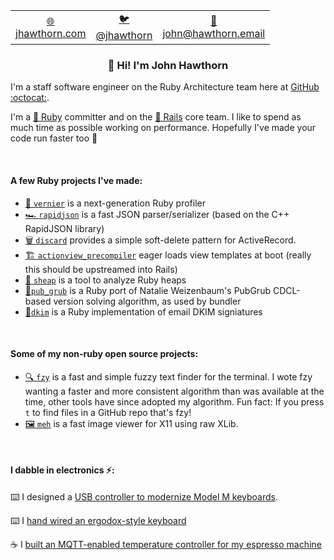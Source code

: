 <table align=center>
  <tr>
    <td align=center><a href="https://www.johnhawthorn.com/">🌐<br/>jhawthorn.com</td>
    <td align=center><a href="https://twitter.com/jhawthorn">🐦<br/>@jhawthorn</a></td>
    <td align=center><a href="mailto:john@hawthorn.email">📧<br/>john@hawthorn.email</a></td>
  </tr>
</table>

<h3 align="center">👋 Hi! I'm John Hawthorn</h3>


I'm a staff software engineer on the Ruby Architecture team here at [GitHub :octocat:](https://github.com/github).

I'm a [💎 Ruby](https://github.com/ruby/ruby) committer and on the [🚋 Rails](https://github.com/rails/rails) core team. I like to spend as much time as possible working on performance. Hopefully I've made your code run faster too 🤗 

<br/>

<h4>A few Ruby projects I've made:</h4>

* [📏 `vernier`](https://github.com/jhawthorn/vernier) is a next-generation Ruby profiler
* [🏎️ `rapidjson`](https://github.com/jhawthorn/rapidjson-ruby) is a fast JSON parser/serializer (based on the C++ RapidJSON library)
* [🗑 `discard`](https://github.com/jhawthorn/discard) provides a simple soft-delete pattern for ActiveRecord.
* [🏗️ `actionview_precompiler`](https://github.com/jhawthorn/actionview_precompiler) eager loads view templates at boot (really this should be upstreamed into Rails)
* [🐑 `sheap`](https://github.com/jhawthorn/dkim) is a tool to analyze Ruby heaps
* [🍔`pub_grub`](https://github.com/jhawthorn/pub_grub) is a Ruby port of Natalie Weizenbaum's PubGrub CDCL-based version solving algorithm, as used by bundler
* [📧`dkim`](https://github.com/jhawthorn/dkim) is a Ruby implementation of email DKIM signiatures

<br/>

<h4>Some of my non-ruby open source projects:</h4>

* [🔍 `fzy`](https://github.com/jhawthorn/fzy) is a fast and simple fuzzy text finder for the terminal. I wote fzy wanting a faster and more consistent algorithm than was available at the time, other tools have since adopted my algorithm. Fun fact: If you press `t` to find files in a GitHub repo that's fzy!
* [🖼️ `meh`](https://github.com/jhawthorn/meh/) is a fast image viewer for X11 using raw XLib.

<br/>

<h4>I dabble in electronics ⚡:</h4>

⌨️ I designed a [USB controller to modernize Model M keyboards](https://www.johnhawthorn.com/2020/07/modelh-keyboard-controller/).

⌨️ I [hand wired an ergodox-style keyboard](https://www.johnhawthorn.com/2020/05/building-a-homemade-keyboard/)

☕ I [built an MQTT-enabled temperature controller for my espresso machine](https://github.com/jhawthorn/espresso)
